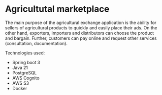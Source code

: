 # Agricultutal marketplace

The main purpose of the agricultural exchange application is the ability for sellers of agricultural products to quickly and easily place their ads.
On the other hand, exporters, importers and distributors can choose the product and bargain.
Further, customers can pay online and request other services (consultation, documentation).

Technologies used:
* Spring boot 3
* Java 21
* PostgreSQL
* AWS Cognito
* AWS S3
* Docker
